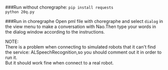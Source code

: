 ###Run without choregraphe:
`pip install requests`  
`python 20q.py`

###Run in choregraphe
Open pml file with choregraphe and select `dialog` in the view menu to make a conversation with Nao.Then type your words in the dialog window according to the instructions.

NOTE:  
There is a problem when connecting to simulated robots that it can't find the service: ALSpeechRecognition,so you should comment out it in order to run it.  
But it should work fine when connect to a real robot.
